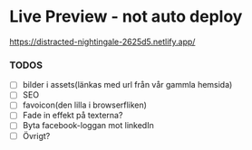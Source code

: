 # Live Preview - not auto deploy

https://distracted-nightingale-2625d5.netlify.app/



### TODOS

- [ ] bilder i assets(länkas med url från vår gammla hemsida)
- [ ] SEO
- [ ] favoicon(den lilla i browserfliken)
- [ ] Fade in effekt på texterna?
- [ ] Byta facebook-loggan mot linkedIn
- [ ] Övrigt? 
